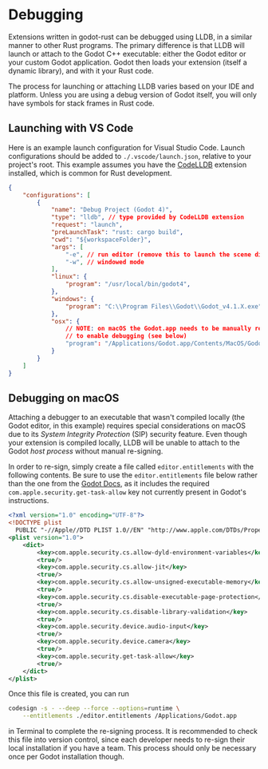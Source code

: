 <!--
  ~ Copyright (c) godot-rust; Bromeon and contributors.
  ~ This Source Code Form is subject to the terms of the Mozilla Public
  ~ License, v. 2.0. If a copy of the MPL was not distributed with this
  ~ file, You can obtain one at https://mozilla.org/MPL/2.0/.
-->

# Debugging

Extensions written in godot-rust can be debugged using LLDB, in a similar manner to other Rust programs. The primary difference is that LLDB will
launch or attach to the Godot C++ executable: either the Godot editor or your custom Godot application.
Godot then loads your extension (itself a dynamic library), and with it your Rust code.

The process for launching or attaching LLDB varies based on your IDE and platform. Unless you are using a debug version of Godot itself,
you will only have symbols for stack frames in Rust code.


## Launching with VS Code

Here is an example launch configuration for Visual Studio Code. Launch configurations should be added to  `./.vscode/launch.json`, relative
to your project's root. This example assumes you have the [CodeLLDB] extension installed, which is common for Rust development.

```json
{
    "configurations": [
        {
            "name": "Debug Project (Godot 4)",
            "type": "lldb", // type provided by CodeLLDB extension
            "request": "launch",
            "preLaunchTask": "rust: cargo build",
            "cwd": "${workspaceFolder}",
            "args": [
                "-e", // run editor (remove this to launch the scene directly)
                "-w", // windowed mode
            ],
            "linux": {
                "program": "/usr/local/bin/godot4",
            },
            "windows": {
                "program": "C:\\Program Files\\Godot\\Godot_v4.1.X.exe",
            },
            "osx": {
                // NOTE: on macOS the Godot.app needs to be manually re-signed 
                // to enable debugging (see below)
                "program": "/Applications/Godot.app/Contents/MacOS/Godot",
            }
        }
    ]
}
```


## Debugging on macOS

Attaching a debugger to an executable that wasn't compiled locally (the Godot editor, in this example) requires special considerations on macOS
due to its _System Integrity Protection_ (SIP) security feature. Even though your extension is compiled locally, LLDB will be unable to attach
to the Godot _host process_ without manual re-signing.

In order to re-sign, simply create a file called `editor.entitlements` with the following contents. Be sure to use the `editor.entitlements` file
below rather than the one from the [Godot Docs](https://docs.godotengine.org/en/stable/contributing/development/debugging/macos_debug.html),
as it includes the required `com.apple.security.get-task-allow` key not currently present in Godot's instructions.

```xml
<?xml version="1.0" encoding="UTF-8"?>
<!DOCTYPE plist 
  PUBLIC "-//Apple//DTD PLIST 1.0//EN" "http://www.apple.com/DTDs/PropertyList-1.0.dtd">
<plist version="1.0">
    <dict>
        <key>com.apple.security.cs.allow-dyld-environment-variables</key>
        <true/>
        <key>com.apple.security.cs.allow-jit</key>
        <true/>
        <key>com.apple.security.cs.allow-unsigned-executable-memory</key>
        <true/>
        <key>com.apple.security.cs.disable-executable-page-protection</key>
        <true/>
        <key>com.apple.security.cs.disable-library-validation</key>
        <true/>
        <key>com.apple.security.device.audio-input</key>
        <true/>
        <key>com.apple.security.device.camera</key>
        <true/>
        <key>com.apple.security.get-task-allow</key>
        <true/>
    </dict>
</plist>
```

Once this file is created, you can run

```bash
codesign -s - --deep --force --options=runtime \
    --entitlements ./editor.entitlements /Applications/Godot.app
```

in Terminal to complete the re-signing process. It is recommended to check this file into version control, since each developer needs to
re-sign their local installation if you have a team. This process should only be necessary once per Godot installation though.

[CodeLLDB]: https://marketplace.visualstudio.com/items?itemName=vadimcn.vscode-lldb
